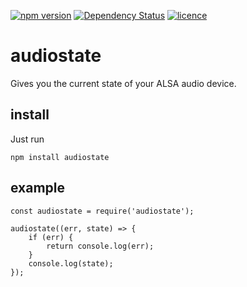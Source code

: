 [![npm version](https://badge.fury.io/js/audiostate.svg)](https://badge.fury.io/js/audiostate)
[![Dependency Status](https://david-dm.org/coolchip/audiostate.svg)](https://david-dm.org/coolchip/audiostate)
[![licence](https://img.shields.io/npm/l/audiostate.svg)](https://www.npmjs.com/package/audiostate)

# audiostate
Gives you the current state of your ALSA audio device.

## install
Just run
```
npm install audiostate
```

## example
```
const audiostate = require('audiostate');

audiostate((err, state) => {
    if (err) {
        return console.log(err);
    }
    console.log(state);
});
```

